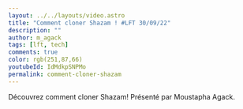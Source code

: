 ```yaml
---
layout: ../../layouts/video.astro
title: "Comment cloner Shazam ! #LFT 30/09/22"
description: ""
author: m_agack
tags: [lft, tech]
comments: true
color: rgb(251,87,66)
youtubeId: IdMdkpSNPMo
permalink: comment-cloner-shazam
---
```


Découvrez comment cloner Shazam!
Présenté par Moustapha Agack.
